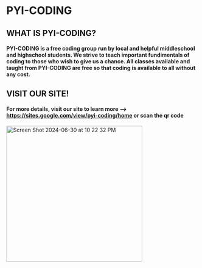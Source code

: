 #                                                                         PYI-CODING
## WHAT IS PYI-CODING?
#### PYI-CODING is a free coding group run by local and helpful middleschool and highschool students. We strive to teach important fundimentals of coding to those who wish to give us a chance. All classes available and taught from PYI-CODING are free so that coding is available to all without any cost. 
## VISIT OUR SITE!
#### For more details, visit our site to learn more --> https://sites.google.com/view/pyi-coding/home or scan the qr code  
<img width="357" alt="Screen Shot 2024-06-30 at 10 22 32 PM" src="https://github.com/PYI-Code/PYI-CODING/assets/173982432/ff333c0a-f255-430b-91a7-676a70f7f3e7">
